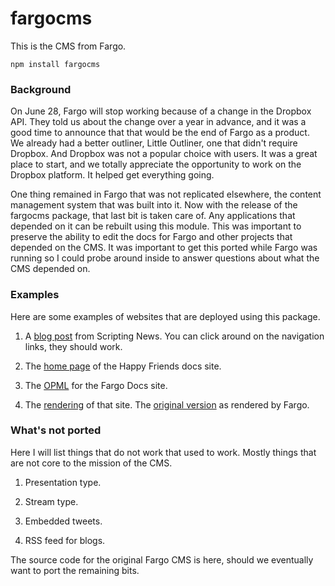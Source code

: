 # fargocms

This is the CMS from Fargo.

`npm install fargocms`

### Background

On June 28, Fargo will stop working because of a change in the Dropbox API. They told us about the change over a year in advance, and it was a good time to announce that that would be the end of Fargo as a product. We already had a better outliner, Little Outliner, one that didn't require Dropbox. And Dropbox was not a popular choice with users. It was a great place to start, and we totally appreciate the opportunity to work on the Dropbox platform. It helped get everything going.

One thing remained in Fargo that was not replicated elsewhere, the content management system that was built into it. Now with the release of the fargocms package, that last bit is taken care of. Any applications that depended on it can be rebuilt using this module. This was important to preserve the ability to edit the docs for Fargo and other projects that depended on the CMS. It was important to get this ported while Fargo was running so I could probe around inside to answer questions about what the CMS depended on. 

### Examples

Here are some examples of websites that are deployed using this package.



1. A <a href="http://fargocms.com/dave/2014/01/01/whatWouldAPublicNotepadDo.html">blog post</a> from Scripting News. You can click around on the navigation links, they should work. 

2. The <a href="http://fargocms.com/happy/">home page</a> of the Happy Friends docs site. 

3. The <a href="http://storage.littleoutliner.com/users/davewiner/electric/fargoDocs.opml">OPML</a> for the Fargo Docs site. 

4. The <a href="http://fargocms.com/docs/">rendering</a> of that site. The <a href="http://fargo.io/docs/">original version</a> as rendered by Fargo.

### What's not ported

Here I will list things that do not work that used to work. Mostly things that are not core to the mission of the CMS.

1. Presentation type.

2. Stream type.

2. Embedded tweets.

3. RSS feed for blogs.

The source code for the original Fargo CMS is here, should we eventually want to port the remaining bits. 

